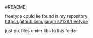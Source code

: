 #README

freetype could be found in my repository  https://github.com/jianglei12138/freetype

just put  files under libs to this folder